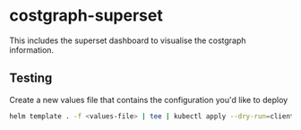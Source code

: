 # costgraph-superset
This includes the superset dashboard to visualise the costgraph information.


## Testing
Create a new values file that contains the configuration you'd like to deploy

```bash
helm template . -f <values-file> | tee | kubectl apply --dry-run=client -f -
```